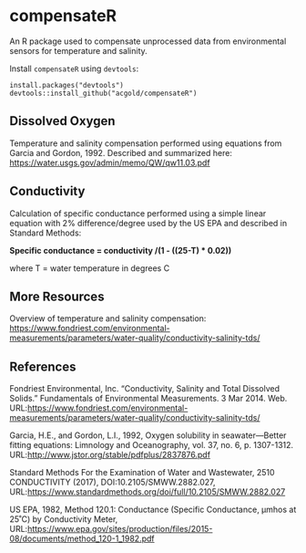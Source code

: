 # compensateR
An R package used to compensate unprocessed data from environmental sensors for temperature and salinity. 

Install `compensateR` using `devtools`:
```
install.packages("devtools")
devtools::install_github("acgold/compensateR")
```
## Dissolved Oxygen
Temperature and salinity compensation performed using equations from Garcia and Gordon, 1992. Described and summarized here: https://water.usgs.gov/admin/memo/QW/qw11.03.pdf

## Conductivity
Calculation of specific conductance performed using a simple linear equation with 2% difference/degree used by the US EPA and described in Standard Methods:

**Specific conductance = conductivity /(1 - ((25-T) * 0.02))** 

where T = water temperature in degrees C 

## More Resources
Overview of temperature and salinity compensation: https://www.fondriest.com/environmental-measurements/parameters/water-quality/conductivity-salinity-tds/

## References
Fondriest Environmental, Inc. “Conductivity, Salinity and Total Dissolved Solids.” Fundamentals of Environmental Measurements. 3 Mar 2014. Web. URL:https://www.fondriest.com/environmental-measurements/parameters/water-quality/conductivity-salinity-tds/

Garcia, H.E., and Gordon, L.I., 1992, Oxygen solubility in seawater—Better fitting equations: Limnology and Oceanography, vol. 37, no. 6, p. 1307-1312. URL:http://www.jstor.org/stable/pdfplus/2837876.pdf

Standard Methods For the Examination of Water and Wastewater, 2510 CONDUCTIVITY (2017), DOI:10.2105/SMWW.2882.027, URL:https://www.standardmethods.org/doi/full/10.2105/SMWW.2882.027

US EPA, 1982, Method 120.1: Conductance (Specific Conductance, µmhos at 25˚C) by Conductivity Meter, URL:https://www.epa.gov/sites/production/files/2015-08/documents/method_120-1_1982.pdf
